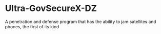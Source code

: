 # Ultra-GovSecureX-DZ
A penetration and defense program that has the ability to jam satellites and phones, the first of its kind
